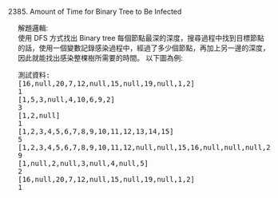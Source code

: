 2385. Amount of Time for Binary Tree to Be Infected  

解題邏輯:  
使用 DFS 方式找出 Binary tree 每個節點最深的深度，搜尋過程中找到目標節點的話，使用一個變數記錄感染過程中，經過了多少個節點，再加上另一邊的深度，因此就能找出感染整棵樹所需要的時間。
以下圖為例:  







<pre>
測試資料:
[16,null,20,7,12,null,15,null,19,null,1,2]
1
[1,5,3,null,4,10,6,9,2]
3
[1,2,null]
1
[1,2,3,4,5,6,7,8,9,10,11,12,13,14,15]
5
[1,2,3,4,5,6,7,8,9,10,11,12,null,null,15,16,null,null,null,20,null,null,23,24]
9
[1,null,2,null,3,null,4,null,5]
2
[16,null,20,7,12,null,15,null,19,null,1,2]
1
</pre>
